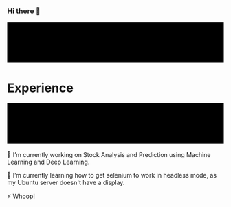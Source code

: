 ### Hi there 👋

![](./gifs/introduction.gif)

# Experience

![](./gifs/experience.gif)


🔭 I’m currently working on Stock Analysis and Prediction using Machine Learning and Deep Learning.

🌱 I’m currently learning how to get selenium to work in headless mode, as my Ubuntu server doesn't have a display.

⚡ Whoop!

<!--
**ConnorAtmos/ConnorAtmos** is a ✨ _special_ ✨ repository because its `README.md` (this file) appears on your GitHub profile.

Here are some ideas to get you started:

- 🔭 I’m currently working on ...
- 🌱 I’m currently learning ...
- 👯 I’m looking to collaborate on ...
- 🤔 I’m looking for help with ...
- 💬 Ask me about ...
- 📫 How to reach me: ...
- 😄 Pronouns: ...
- ⚡ Fun fact: ...
-->
